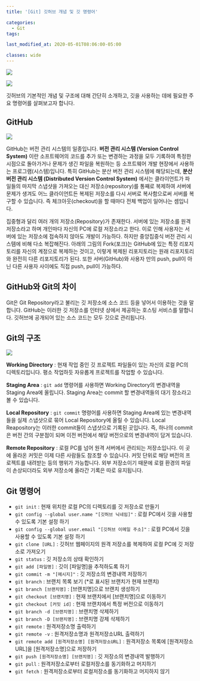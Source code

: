 ```yaml
---
title: '[Git] 깃허브 개념 및 깃 명령어'

categories:
  - Git
tags:

last_modified_at: 2020-05-01T08:06:00-05:00

classes: wide
---
```


![]({{site.url}}/assets/images/github_logo_2.png)

![]({{site.url}}/assets/images/github_logo_4.jpg)

깃허브의 기본적인 개념 및 구조에 대해 간단히 소개하고, 깃을 사용하는 데에 필요한 주요 명령어를 살펴보고자 합니다.


## GitHub

![]({{site.url}}/assets/images/github_logo_3.png)

GitHub는 버전 관리 시스템의 일종입니다. **버전 관리 시스템 (Version Control System)** 이란 소프트웨어의 코드를 추가 또는 변경하는 과정을 모두 기록하여 특정한 시점으로 돌아가거나 문제가 생긴 파일을 복원하는 등 소프트웨어 개발 현장에서 사용하는 프로그램(시스템)입니다. 특히 GitHub는 분산 버전 관리 시스템에 해당되는데, **분산 버전 관리 시스템 (Distributed Version Control System)** 에서는 클라이언트가 파일들의 마지막 스냅샷을 가져오는 대신 저장소(repository)를 통째로 복제하여 서버에 문제가 생겨도 어느 클라이언트든 복제된 저장소를 다시 서버로 복사함으로써 서버를 복구할 수 있습니다. 즉 체크아웃(checkout)을 할 때마다 전체 백업이 일어나는 셈입니다.


집중형과 달리 여러 개의 저장소(Repository)가 존재한다. 서버에 있는 저장소를 원격 저장소라고 하며 개인마다 자신의 PC에 로컬 저장소라고 한다. 이로 인해 사용자는 서버에 있는 저장소에 접속하지 않아도 개발이 가능하다. 하지만 중앙집중식 버전 관리 시스템에 비해 다소 복잡해진다. 아래의 그림의 Fork(포크)는 GitHub에 있는 특정 리포지토리를 자신의 계정으로 복제하는 것이고, 이렇게 복제된 리포지토리는 원래 리포지토리와 완전히 다른 리포지토리가 된다. 또한 서버(GitHub)와 사용자 만의 push, pull이 아닌 다른 사용자 사이에도 직접 push, pull이 가능하다.


## GitHub와 Git의 차이

Git은 Git Repository라고 불리는 깃 저장소에 소스 코드 등을 넣어서 이용하는 것을 말합니다. GitHub는 이러한 깃 저장소를 인터넷 상에서 제공하는 호스팅 서비스를 말합니다. 깃허브에 공개되어 있는 소스 코드는 모두 깃으로 관리됩니다.


## Git의 구조

![]({{site.url}}/assets/images/github_structure.png)

**Working Directory** :
현재 작업 중인 깃 프로젝트 파일들이 있는 자신의 로컬 PC의 디렉토리입니다.
평소 작업하듯 자유롭게 프로젝트를 작업할 수 있습니다.

**Staging Area** :
`git add` 명령어를 사용하면 Working Directory의 변경내역을 Staging Area에 올립니다.
Staging Area는 commit 할 변경내역들의 대기 장소라고 볼 수 있습니다.

**Local Repository** :
`git commit` 명령어를 사용하면 Staging Area에 있는 변경내역들을 실제 스냅샷으로 묶어 Local Repository에 올릴 수 있습니다.
Local Reapository는 이러한 commit들이 스냅샷으로 기록된 곳입니다.
즉, 하나의 commit은 버전 간의 구분점이 되며 이전 버전에서 해당 버전으로의 변경내역이 담겨 있습니다.

**Remote Repository** :
로컬 PC를 넘어 원격 서버에서 관리되는 저장소입니다.
이 곳에 올라온 커밋은 이제 다른 사람들도 참조할 수 있습니다.
커밋 단위로 해당 버전의 프로젝트를 내려받는 등의 행위가 가능합니다.
외부 저장소이기 때문에 로컬 환경의 파일이 손상되더라도 외부 저장소에 올라간 기록은 따로 유지됩니다.


## Git 명령어
- `git init` : 현재 위치한 로컬 PC의 디렉토리를 깃 저장소로 만들기
- `git config --global user.name "[깃허브 닉네임]"` : 로컬 PC에서 깃을 사용할 수 있도록 기본 설정 하기
- `git config --global user.email "[깃허브 이메일 주소]"` : 로컬 PC에서 깃을 사용할 수 있도록 기본 설정 하기
- `git clone [URL]` : 깃허브 웹페이지의 원격 저장소를 복제하여 로컬 PC에 깃 저장소로 가져오기
- `git status` : 깃 저장소의 상태 확인하기
- `git add [파일명]` : 깃이 [파일명]을 추적하도록 하기
- `git commit -m "[메시지]"` : 깃 저장소의 변경내역 저장하기
- `git branch` : 브랜치 목록 보기 (\*로 표시된 브랜치가 현재 브랜치)
- `git branch [브랜치명]` : [브랜치명]으로 브랜치 생성하기
- `git checkout [브랜치명]` : 현재 브랜치에서 [브랜치명]으로 이동하기
- `git checkout [커밋 id]` : 현재 브랜치에서 특정 버전으로 이동하기
- `git branch -d [브랜치명]` : 브랜치명 삭제하기
- `git branch -D [브랜치명]` : 브랜치명 강제 삭제하기
- `git remote` : 원격저장소명 출력하기
- `git remote -v` : 원격저장소명과 원격저장소URL 출력하기
- `git remote add [원격저장소명] [원격저장소URL]` : 원격저장소 목록에 [원격저장소URL]을 [원격저장소명]으로 저장하기
- `git push [원격저장소명] [브랜치명]` : 깃 저장소의 변경내역 발행하기
- `git pull` : 원격저장소로부터 로컬저장소를 동기화하고 머지하기
- `git fetch` : 원격저장소로부터 로컬저장소를 동기화하고 머지하지 않기
